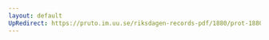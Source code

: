 ```yaml
---
layout: default
UpRedirect: https://pruto.im.uu.se/riksdagen-records-pdf/1880/prot-1880--fk--004/prot-1880--fk--004_003.pdf
---
```

